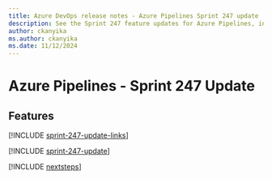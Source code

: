 ```yaml
---
title: Azure DevOps release notes - Azure Pipelines Sprint 247 update
description: See the Sprint 247 feature updates for Azure Pipelines, including next steps.
author: ckanyika
ms.author: ckanyika
ms.date: 11/12/2024
---
```


# Azure Pipelines - Sprint 247 Update

## Features

[!INCLUDE [sprint-247-update-links](../includes/pipelines/sprint-247-update-links.md)]

[!INCLUDE [sprint-247-update](../includes/pipelines/sprint-247-update.md)]

[!INCLUDE [nextsteps](../includes/nextsteps.md)]